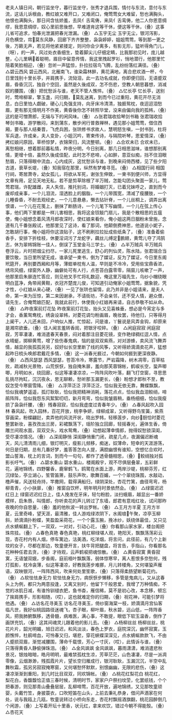 <!-- { "loadSidebar": true } -->
老夫人镇日间，朝行监坐守，暮行监坐守，张秀才退兵围，情付与东流，意付与东流，这话儿诉根由，教红娘又难开口，又难闭口，俺莺莺女大难留，愁也满胸头，他恨也满胸头，那日间含怯娇羞，去凤亻舌鸾俦，来凤亻舌鸾俦，他二人你恩意绸缪，我恩意绸缪，奴心里前思後想，早难道肯这等干休，便这等干休，（叠）这事儿省可追求，怕春光泄漏把春光泄漏。（叠）
△玉宇无尘
玉宇无尘，银河泻影，月色横空，帘莫东风静，回廊下齐齐整整，袅袅婷婷，姐姐莺莺，等到那一更之後，万籁无声，若见将他紧紧搂定，则问你会少离多，有影无形，猛听得角门儿，（呀），的一声，风过处衣香细生，垫着脚尖儿仔细定睛，比我那初见时，庞儿越整，心儿里瞒着聪明，眉目中留意传情，我这里拽起罗衫，悄地潜行，他那里忙陪着笑脸相迎，（叠）忽听一声猛惊，扑拉拉宿鸟飞腾，乱纷纷落红满径。（叠）
△碧云西风
碧云西风，北雁南飞，谁染霜林醉，黄花满地，离合悲欢酒一杯，今日里饯别十里长亭，并肩携手，流恸泪，此一去功名成就，你即便归回，无语蹙双眉，昏昏沉沉，独自个空回，虽然是久後成双，怎不伤悲，空教人朝思暮想，消减奴的腰围，（叠）把忧愁诉与谁，老天不管人憔悴。（叠）
△忆长亭
忆长亭，送别时，莺啼柳翠，擎玉盏，问归期，莫乱迷离，到而今已过重阳，黄花开尽无消息，白日里怕人觑破，硬心儿免强支持，向牙床冷清清，独捱鸳枕，夜迢迢泪愁眉，更有那无情明月不作美，黄昏後你怎不转照华堂，没来由偏向我的孤帏，（叠）这的是可憎萧郎，无端与下的闲风味。（叠）
△张君瑞收拾琴剑书箱
张君瑞收拾琴剑书箱，游学散闷，来到蒲东，散步闲行普救禅林，遇见那小姐莺莺，借住西厢，要与那人结秦晋，飞虎兵困，张珙修书求故人，慧明怒生嗔，一封书到，杜将军兵退，许成亲，夫人变卦，小姐沉吟，寄柬传诗，与隔院听琴，恩爱情深，（叠）拷红娘问原因，草桥惊梦，衣锦荣归，风流整顿。（叠）
△合欢未已
合欢未已，离愁相继，想着那前暮私情，昨夜分明，今日别离，那几日相思滋味，谁想那别离情，更增十倍，虽然久後成佳配，此时怎不悲啼，心如醉，意亚似痴，挡不住泪眼愁眉，只落得眼中流血，心内成灰，这忧愁诉与谁，到晚来闷倚西楼，见了些夕阳古道，衰草长堤，（叠）知我宿在那里，纵然有梦难寻觅。（叠）
△相国行祠
相国行祠，寄居萧寺，幼女孤儿，将欲从军死，谢张生伸致，一柬书到便兴师，方显得文章有用，足见天地无私，若不是剪草除根了半万贼，怎能勾团头聚面一家儿，莺莺君瑞，许配雄雌，夫人失信，推托别词，将婚姻打灭，已着兄妹呼之，直到而今废却成亲事，一个儿泪流，湿透脸上的胭脂，一个儿带围宽，清减了瘦腰肢，一个儿睡昏昏，不耐去观经史，一个儿意悬悬，懒去拈针脊，一个儿丝桐上，调弄出离恨谱，一个儿在花笺上，删抹了断肠诗，一个儿笔下写幽情，一个儿在弦上传心事，他们两下里都是一样儿害相思，我将这金钗敲门扇儿，我是个散相思的五瘟使，俺小姐想念着风清月郎夜深时，使红娘来看你，俺小姐这两日胭粉未曾施，念道有几千番张殿试，他那里见了这诗，看了那词，他颠倒费神思，他道说小妮子，怎敢胡行事，俺小姐将你这浪贴子，这不刷刷拉拉扯成些纸条了，（叠）准备着偷香手，安排下折桂枝，休要淫词污了龙蛇字，藕丝儿缚定鹏翅，黄莺儿夺了鸿鹄志，休为翠帏锦账一佳人，倒误了玉堂金马三学士。（叠）
△半万贼兵
半万贼兵卷浮云，片时把烟尘扫尽，一家儿死里逃生，舒心的列仙灵，陈水陆，张君瑞合当要饮敬，当日里所望无成，谁承望一柬书，倒为了媒证，反为了媒证，今日里东阁玳筵开，再别要西厢和月等，薄蚶单枕有人温，早则是不冷冷，受用些宝鼎香浓，绣帘风细，绿窗外人静，幽僻处可有人行，点苍苔白露零零，隔窗儿咳嗽了一声，他那里启朱扉连忙答应，则见他叉手忙将礼数迎，俺这里万福先生，乌纱小帽绕眼明白蓝净，角带闹黄鞋，衣冠齐楚庞儿俊，可知道引动俺家小姐莺莺，据象貌，凭才性，小红娘从来心硬，（叠）一见了张珙也留情，此乃并非是小姐请来，是夫人命，第一来为压惊，第二来因谢承，不请街坊，不会亲邻，还不受人情，避众僧，请先生，合俺莺娘匹配，我就此前行，休使我小红娘再来请，自古恭敬不如从命。（叠）
△昨夜案前灯花坠
昨夜案前灯花坠，抬头又见喜蛛垂，想必是今宵定与多才会，香薰鸳鸯枕，绣衾设翠帏，对菱花调匀粉画眉，晚妆罢，待他归，只等得月上阑干，人儿还未回，户响似人推，忙惊起，问是谁，丫鬟说是风弄金钩，却原来是湘帘欲垂，（叠）佳人闻言羞转香闺，把银牙咬碎。（叠）
△闲庭寂寂
闲庭寂寂，芳草凄凄，难消遣春天春景，闷对着那注目菱花镜，变作艳绿稠红逗人情，点水晴蜓，掷柳黄莺，增了些伤春鬼病，恼的是双双紫燕，对对游蜂，卖风流飞舞弄情，越显的我孤孤另另，奴好似长空里断了线的风筝，又听得娇滴滴卖花声，猛想起昨日梳头唤郎君戴花多情，（叠）这一派春光捱过，今朝如何捱到更深夜静。（叠）
△西风瑟瑟
西风瑟瑟，苍苔冷冷，寒露节，严岩霜降，树木凋零，百草枯败，疏减秋光景物，山荒恹恹，独自掩朱扉，羞向那芙蓉锦帐，鹤唳长空，蛩声唧唧，月明如水，绕回廊，似这等凄凄凉凉，一阵阵风吹叶落，翻飞打空窗，寻思思乱挑尽拘缸，沉沉夜永，思无聊赖，愁听那玉漏更长，（叠）盼想才郎秋不至，教奴怎受今寒窗雪降。（叠）
△浮萍泛泛
浮萍泛泛，恰似我无依无靠，舞蝶飘飘，恰似我魂梦遥遥，孤灯耿耿，恰似我把精神消耗，落花点点，恰似我血泪鲛绡，啼鹃阵阵，恰似我怨东风絮絮叨叨，新月弯弯，恰似我皱眉稍，垂杨细细，恰似我瘦损了袅袅纤腰，（叠）残春寂寂，恰似我虚度过青春年少。（叠）
△春风起吹入园林
春风起，吹入园林，百花开放，桃李争妍，绿柳成翠，又听得野鸟笙簧，紫燕穿画梁，粉蝶翩跹，卖弄他的风流开状，晓出罗帏，轻移莲步，向纱厨恰时菱花整罢新妆，喜孜孜出兰房，彩裙飘荡下，瑶阶独立回廊，轻摇春光，遍体生香，倚雕兰间观水面，双双交头，戏水鸳鸯，（叠）动想起薄幸情郎，抛得奴愁锁深闺，受尽凄凉情况。（叠）
△深闺静悄
深闺静悄重门闭，疏星几点，夜漏偏迟断魂天，风儿清清雨儿细，银灯明灭，瘦影儿频移，痴迷，奴薄命，短幸的天涯游荡，何日是归期，总有几番好梦，羞答答怎向人提，满腔幽恨有谁知，空想忆合欢时，盟山誓海，枕上的言词，到而今一句句，都作了透骨髓相思，（叠）鲛绡独对孤影长吁气。（叠）
△碧水重山
碧水重山，楼阁殿宇，观不尽俱层叠翠，五彩鲜花，遍地锦绣，四野馨香，鹿窜鹤飞，鸥鹭在水面上游，两岸沙堤，桃柳芬芳，红沉绿坠，亭立湖心，笙管笛箫，鼓乐声吹，歌舞百媚，一个个翠绕珠围，水敲动，橹声催，风送轻舟持，竿撒网，载得满船归，绿阴深处，杏花竹篱，曲径弯弯，杨柳青青，小小抉扉，（叠）推窗自饮杯，明年明月时景依然会。（叠）
△绿窗迟迟红日上
绿窗迟迟红日上，佳人挽发在牙床，轻匀粉脸，淡扫蛾眉，越显出一番娇模样，启朱唇，叫情郎，你听卖花的声儿转过了东墙，郎君有意戏红妆，试问那昨夜晚的你自思量，（叠）羞的他秋波一转出罗帐。（叠）
△王月方半夏
王月方半夏，云里奇峰，望天涯，最清雅，佳人游戏绿浓阴下，水阁琅午聚，凉亭玉柳斜，娇滴滴扑粉蝶，笑盈盈采荷花，一个个露玉腕，挽冰纱，妖绕体最佳，又只见点水蜻蜒翻上下，一双双，一对对，引动心花，（叠）你看那山家水家，楼台阁把珠帘挂。（叠）
△春色真艳
春色真艳，桃红柳绿堪人观，艳阳天，飘飘荡荡彩云现，杏花村内有人烟，停车篱边，沽美酒，吃洋烟，将言问，此径前，有几个上新坟的女子，尽都在那边，牧童便开言，扶牛背把腿盘，将言告，手指山，你看那名花种种任君去贪，（叠）才待观，云声鹤唳把魂惊散。（叠）
△黄昏寂寞
黄昏寂寞，无语皱双娥，步香阁，庭前梧叶飘飘落，弱体惊寒早，离人惹恨多奈愁何，残灯孤影，枕冷衾薄，似这等凄凉，好教我莲步难挪，月儿转楼角，又何堪蛩声雁语，双映银河，一阵阵西风，吹来何处里笙歌，（叠）只落得柔肠望断菊花约。（叠）
△软怯怯身无力
软怯怯身无力，病恹恹步懒移，多管是鬼病儿，又从这春头上为例，都只为两意投逢，又离又别时，他留下千般恩爱，我增了万种情痴，不觉的冰肌日减，有谁怜钏褪衣肥，鱼书杳，雁信稀，莫不是初心改，本念移，顿忘了挨肩携手，形影相随，（哎），这也就难定你的归期，（叠）祝花神，可能引梦将他遇。（叠）
△访名花寻美玉
访名花寻美玉，倚纱窗海棠一枝，娇滴滴月宫仙客临凡世，我好似桃园路径迷魂飞，杏子眼，柳叶眉，秋水碧，远山低，一阵阵香风，把我肺腑飘移，透骨髓，病难医，满心事，不敢提，眼低下软玉温香，倒作了画饼充饥，（叠）这其间魂灵儿跟着他的影儿去。（叠）
△杨柳丝丝
杨柳丝丝，桃花片片，韶光明媚，旭日迟迟，和风淡淡，春色上罗衣，庭院深沉，幽怀寂寞，玉颜憔悴，杜鹃啼血，可怜春又归，堪悲，穿花蛱蝶深深见，点水蜻蜒款款飞，不由人蹙损双眉，渐觉减腰围，薄命千载恨，芳心一寸灰，（哎），此情诉与谁，（叠）只落得黄昏人静偷弹珠泪。（叠）
△金风飒飒
金风飒飒，暮雨潇潇，难消遣悲秋景况，银烛暗暗，皓月明明，最难禁孤枕生凉，芳草茫茫，山色凄凄，尽是一派凋零像，云烟渺渺，残孤霞片片，望长空归雁成行，银河耿耿，玉漏沉沉，半空中乱舞秋霜，孤另另寂寂掩寒窗，又何堪愁怀默默，别恨幽幽，无限的悲伤，（叠）这凄凉渐渐到重阳，到几时比目双双，同欢锦帐。（叠）
△桃花红梨花白
桃花红，梨花白，香馥馥恰正值三春时候，清明时节，家家户户祭扫坟茔，化罢纸钱，个个把春游，则见那青山叠叠层层，乱柳啼莺，百花开放，遍地锦绣，又见那牧童顽婴，头戴竹笠，身披蓑衣，口吹短笛在山头，上前去秉礼恭身，借问声酒家在何处，说与我瓯上几瓯，牧童说转过小桥向东走，杏花村飘摇酒旗翻，桃花园醉倒几个闲游，（叠）上写着开坛十里香，状元红，拿来欢饮，错过今朝不得能彀。（叠）
△杏花天
